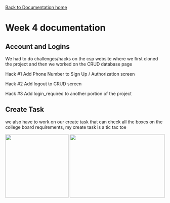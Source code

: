 [Back to Documentation home](../DOPHOME)

# Week 4 documentation


## Account and Logins
We had to do challenges/hacks on the csp website where we first cloned the project and then we worked on the CRUD database page

Hack #1 Add Phone Number to Sign Up / Authorization screen

Hack #2 Add logout to CRUD screen

Hack #3 Add login_required to another portion of the project

## Create Task
we also have to work on our create task that can check all the boxes on the college board requirements, my create task is a tic tac toe

<img src="https://user-images.githubusercontent.com/89225478/164327948-50ed3ca3-afa2-4cf5-b8a8-bd0056acacb4.png" width="200" height="200">

<img src="https://user-images.githubusercontent.com/89225478/164328143-387a768d-5b50-4689-9dc1-9574dbfcd271.png" width="300" height="200">
